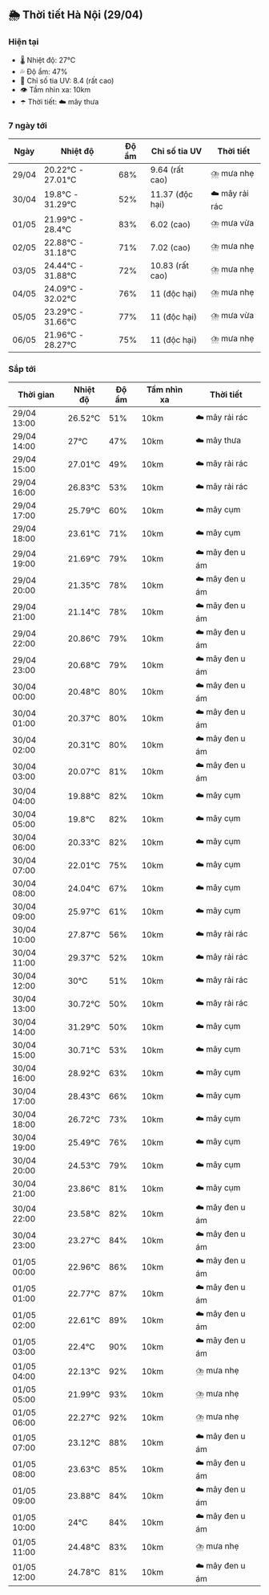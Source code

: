 ## 🌦️ Thời tiết Hà Nội (29/04)

### Hiện tại

- 🌡️ Nhiệt độ: 27℃
- 💦 Độ ẩm: 47%
- 🌟 Chỉ số tia UV: 8.4 (rất cao)
- 👁️ Tầm nhìn xa: 10km
- ☂️ Thời tiết: ☁️ mây thưa

### 7 ngày tới

| Ngày | Nhiệt độ | Độ ẩm | Chỉ số tia UV | Thời tiết |
| --- | --- | --- | --- | --- |
| 29/04 | 20.22℃ - 27.01℃ | 68% | 9.64 (rất cao) | ⛈️ mưa nhẹ |
| 30/04 | 19.8℃ - 31.29℃ | 52% | 11.37 (độc hại) | ☁️ mây rải rác |
| 01/05 | 21.99℃ - 28.4℃ | 83% | 6.02 (cao) | ⛈️ mưa vừa |
| 02/05 | 22.88℃ - 31.18℃ | 71% | 7.02 (cao) | ⛈️ mưa nhẹ |
| 03/05 | 24.44℃ - 31.88℃ | 72% | 10.83 (rất cao) | ⛈️ mưa nhẹ |
| 04/05 | 24.09℃ - 32.02℃ | 76% | 11 (độc hại) | ⛈️ mưa nhẹ |
| 05/05 | 23.29℃ - 31.66℃ | 77% | 11 (độc hại) | ⛈️ mưa vừa |
| 06/05 | 21.96℃ - 28.27℃ | 75% | 11 (độc hại) | ⛈️ mưa nhẹ |

### Sắp tới

| Thời gian | Nhiệt độ | Độ ẩm | Tầm nhìn xa | Thời tiết |
| --- | --- | --- | --- | --- |
| 29/04 13:00 | 26.52℃ | 51% | 10km | ☁️ mây rải rác |
| 29/04 14:00 | 27℃ | 47% | 10km | ☁️ mây thưa |
| 29/04 15:00 | 27.01℃ | 49% | 10km | ☁️ mây rải rác |
| 29/04 16:00 | 26.83℃ | 53% | 10km | ☁️ mây rải rác |
| 29/04 17:00 | 25.79℃ | 60% | 10km | ☁️ mây cụm |
| 29/04 18:00 | 23.61℃ | 71% | 10km | ☁️ mây cụm |
| 29/04 19:00 | 21.69℃ | 79% | 10km | ☁️ mây đen u ám |
| 29/04 20:00 | 21.35℃ | 78% | 10km | ☁️ mây đen u ám |
| 29/04 21:00 | 21.14℃ | 78% | 10km | ☁️ mây đen u ám |
| 29/04 22:00 | 20.86℃ | 79% | 10km | ☁️ mây đen u ám |
| 29/04 23:00 | 20.68℃ | 79% | 10km | ☁️ mây đen u ám |
| 30/04 00:00 | 20.48℃ | 80% | 10km | ☁️ mây đen u ám |
| 30/04 01:00 | 20.37℃ | 80% | 10km | ☁️ mây đen u ám |
| 30/04 02:00 | 20.31℃ | 80% | 10km | ☁️ mây đen u ám |
| 30/04 03:00 | 20.07℃ | 81% | 10km | ☁️ mây đen u ám |
| 30/04 04:00 | 19.88℃ | 82% | 10km | ☁️ mây cụm |
| 30/04 05:00 | 19.8℃ | 82% | 10km | ☁️ mây cụm |
| 30/04 06:00 | 20.33℃ | 82% | 10km | ☁️ mây cụm |
| 30/04 07:00 | 22.01℃ | 75% | 10km | ☁️ mây cụm |
| 30/04 08:00 | 24.04℃ | 67% | 10km | ☁️ mây cụm |
| 30/04 09:00 | 25.97℃ | 61% | 10km | ☁️ mây cụm |
| 30/04 10:00 | 27.87℃ | 56% | 10km | ☁️ mây rải rác |
| 30/04 11:00 | 29.37℃ | 52% | 10km | ☁️ mây rải rác |
| 30/04 12:00 | 30℃ | 51% | 10km | ☁️ mây rải rác |
| 30/04 13:00 | 30.72℃ | 50% | 10km | ☁️ mây rải rác |
| 30/04 14:00 | 31.29℃ | 50% | 10km | ☁️ mây cụm |
| 30/04 15:00 | 30.71℃ | 53% | 10km | ☁️ mây cụm |
| 30/04 16:00 | 28.92℃ | 63% | 10km | ☁️ mây cụm |
| 30/04 17:00 | 28.43℃ | 66% | 10km | ☁️ mây cụm |
| 30/04 18:00 | 26.72℃ | 73% | 10km | ☁️ mây cụm |
| 30/04 19:00 | 25.49℃ | 76% | 10km | ☁️ mây cụm |
| 30/04 20:00 | 24.53℃ | 79% | 10km | ☁️ mây cụm |
| 30/04 21:00 | 23.86℃ | 81% | 10km | ☁️ mây cụm |
| 30/04 22:00 | 23.58℃ | 82% | 10km | ☁️ mây đen u ám |
| 30/04 23:00 | 23.27℃ | 84% | 10km | ☁️ mây đen u ám |
| 01/05 00:00 | 22.96℃ | 86% | 10km | ☁️ mây đen u ám |
| 01/05 01:00 | 22.77℃ | 87% | 10km | ☁️ mây đen u ám |
| 01/05 02:00 | 22.61℃ | 89% | 10km | ☁️ mây đen u ám |
| 01/05 03:00 | 22.4℃ | 90% | 10km | ☁️ mây đen u ám |
| 01/05 04:00 | 22.13℃ | 92% | 10km | ⛈️ mưa nhẹ |
| 01/05 05:00 | 21.99℃ | 93% | 10km | ⛈️ mưa nhẹ |
| 01/05 06:00 | 22.27℃ | 92% | 10km | ⛈️ mưa nhẹ |
| 01/05 07:00 | 23.12℃ | 88% | 10km | ☁️ mây đen u ám |
| 01/05 08:00 | 23.63℃ | 85% | 10km | ☁️ mây đen u ám |
| 01/05 09:00 | 23.88℃ | 84% | 10km | ☁️ mây đen u ám |
| 01/05 10:00 | 24℃ | 84% | 10km | ☁️ mây đen u ám |
| 01/05 11:00 | 24.48℃ | 83% | 10km | ⛈️ mưa nhẹ |
| 01/05 12:00 | 24.78℃ | 81% | 10km | ☁️ mây đen u ám |
